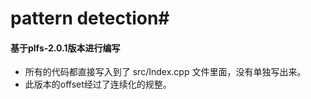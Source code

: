 # pattern detection#

#### 基于plfs-2.0.1版本进行编写

- 所有的代码都直接写入到了 src/Index.cpp 文件里面，没有单独写出来。
- 此版本的offset经过了连续化的规整。